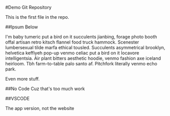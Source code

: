 #Demo Git Repository

This is the first file in the repo.

##Ipsum Below

I'm baby tumeric put a bird on it succulents jianbing, forage photo booth offal artisan retro kitsch flannel food truck hammock. Scenester lumbersexual tilde marfa ethical tousled. Succulents asymmetrical brooklyn, helvetica keffiyeh pop-up venmo celiac put a bird on it locavore intelligentsia. Air plant bitters aesthetic hoodie, venmo fashion axe iceland heirloom. Tbh farm-to-table palo santo af. Pitchfork literally venmo echo park.

Even more stuff.

##No Code
Cuz that's too much work

##VSCODE

The app version, not the website